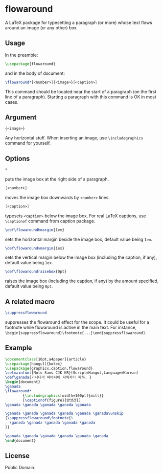 
# flowaround

A LaTeX package for typesetting a paragraph (or more) whose text flows around an image (or any other) box.

## Usage

In the preamble:
```latex
\usepackage{flowaround}
```
and in the body of document:
```latex
\flowaround*[<number>]{<image>}[<caption>]
```
This command should be located near the start of a paragraph (on the first line of a paragraph).
Starting a paragraph with this command is OK in most cases.

## Argument

```latex
{<image>}
```
Any horizontal stuff.
When inserting an image, use `\includegraphics` command for yourself.

## Options

```latex
*
```
puts the image box at the right side of a paragraph.

```latex
[<number>]
```
moves the image box downwards by `<number>` lines.

```latex
[<caption>]
```
typesets `<caption>` below the image box.
For real LaTeX captions, use `\captionof` command from caption package.

```latex
\def\flowaroundhmargin{1em}
```
sets the horizontal margin beside the image box, default value being `1em`.

```latex
\def\flowaroundvmargin{1ex}
```
sets the vertical margin below the image box (including the caption, if any),
default value being `1ex`.

```latex
\def\flowaroundraisebox{0pt}
```
raises the image box (including the caption, if any) by the amount specified,
default value being `0pt`.

## A related macro

```latex
\suppressflowaround
```
suppresses the flowaround effect for the scope.
It could be useful for a footnote while flowaround is active in the main text.
For instance, `\begin{suppressflowaround}\footnote{...}\end{suppressflowaround}`.

## Example

```latex
\documentclass[10pt,a4paper]{article}
\usepackage[hangul]{kotex}
\usepackage{graphicx,caption,flowaround}
\setmainfont{Noto Sans CJK KR}[Script=Hangul,Language=Korean]
\def\ganada{가나다라 마바사아 자차카타 파하. }
\begin{document}
\ganada
\flowaround*
        {\includegraphics[width=100pt]{mill}}
        [\captionof{figure}{방앗간}]
\ganada \ganada \ganada \ganada \ganada

\ganada \ganada \ganada \ganada \ganada \ganada\unskip
{\suppressflowaround\footnote{%
  \ganada \ganada \ganada \ganada \ganada
}}

\ganada \ganada \ganada \ganada \ganada \ganada
\end{document}
```

## License

Public Domain.
